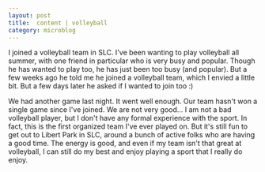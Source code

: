 ```yaml
---
layout: post
title:  content | volleyball
category: microblog
---
```


I joined a volleyball team in SLC. I've been wanting to play volleyball all summer, with one friend in particular who is very busy and popular. Though he has wanted to play too, he has just been too busy (and popular). But a few weeks ago he told me he joined a volleyball team, which I envied a little bit. But a few days later he asked if I wanted to join too :)

We had another game last night. It went well enough. Our team hasn't won a single game since I've joined. We are not very good... I am not a bad volleyball player, but I don't have any formal experience with the sport. In fact, this is the first organized team I've ever played on. But it's still fun to get out to Libert Park in SLC, around a bunch of active folks who are having a good time. The energy is good, and even if my team isn't that great at volleyball, I can still do my best and enjoy playing a sport that I really do enjoy. 
